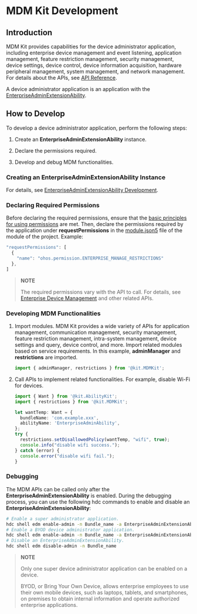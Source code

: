 # MDM Kit Development
<!--Kit: MDM Kit-->
<!--Subsystem: Customization-->
<!--Owner: @huanleima-->
<!--Designer: @liuzuming-->
<!--Tester: @lpw_work-->
<!--Adviser: @Brilliantry_Rui-->

## Introduction

MDM Kit provides capabilities for the device administrator application, including enterprise device management and event listening, application management, feature restriction management, security management, device settings, device control, device information acquisition, hardware peripheral management, system management, and network management. For details about the APIs, see <!--RP7-->[API Reference](../reference/apis-mdm-kit/Readme-EN.md)<!--RP7End-->.

A device administrator application is an application with the [EnterpriseAdminExtensionAbility](./mdm-kit-admin.md).

## How to Develop

To develop a device administrator application, perform the following steps:

<!--RP1-->

1. Create an **EnterpriseAdminExtensionAbility** instance.

2. Declare the permissions required.

3. Develop and debug MDM functionalities.

<!--RP1End-->


<!--RP2--><!--RP2End-->

### Creating an **EnterpriseAdminExtensionAbility** Instance

For details, see [EnterpriseAdminExtensionAbility Development](mdm-kit-admin.md).

### Declaring Required Permissions

Before declaring the required permissions, ensure that the [basic principles for using permissions](../security/AccessToken/app-permission-mgmt-overview.md#basic-principles-for-using-permissions) are met. Then, declare the permissions required by the application under **requestPermissions** in the [module.json5](../quick-start/module-configuration-file.md) file of the module of the project. Example:

```ts
"requestPermissions": [
  {
    "name": "ohos.permission.ENTERPRISE_MANAGE_RESTRICTIONS"
  },
]
```

> **NOTE**
> 
> The required permissions vary with the API to call. For details, see [Enterprise Device Management](../reference/apis-mdm-kit/js-apis-enterprise-adminManager.md) and other related APIs.
>
> <!--RP4--><!--RP4End-->

### Developing MDM Functionalities

1. Import modules. MDM Kit provides a wide variety of APIs for application management, communication management, security management, feature restriction management, intra-system management, device settings and query, device control, and more. Import related modules based on service requirements. In this example, **adminManager** and **restrictions** are imported.

   ```ts
   import { adminManager, restrictions } from '@kit.MDMKit';
   ```

2. Call APIs to implement related functionalities. For example, disable Wi-Fi for devices.

   ```ts
   import { Want } from '@kit.AbilityKit';
   import { restrictions } from '@kit.MDMKit';

   let wantTemp: Want = {
     bundleName: 'com.example.xxx',
     abilityName: 'EnterpriseAdminAbility',
   };
   try {
     restrictions.setDisallowedPolicy(wantTemp, "wifi", true);
     console.info("disable wifi success.");
   } catch (error) {
     console.error("disable wifi fail.");
   }
   ```

### Debugging

The MDM APIs can be called only after the **EnterpriseAdminExtensionAbility** is enabled. During the debugging process, you can use the following hdc commands to enable and disable an **EnterpriseAdminExtensionAbility**:

```bash
# Enable a super administrator application.
hdc shell edm enable-admin -n Bundle_name -a EnterpriseAdminExtensionAbility class name
# Enable a BYOD device administrator application.
hdc shell edm enable-admin -n Bundle_name -a EnterpriseAdminExtensionAbility class name -t byod
# Disable an EnterpriseAdminExtensionAbility.
hdc shell edm disable-admin -n Bundle_name
```

> **NOTE**
>
> Only one super device administrator application can be enabled on a device.
>
> BYOD, or Bring Your Own Device, allows enterprise employees to use their own mobile devices, such as laptops, tablets, and smartphones, on premises to obtain internal information and operate authorized enterprise applications.
>
> <!--RP5--><!--RP5End-->

<!--RP6--><!--RP6End-->

